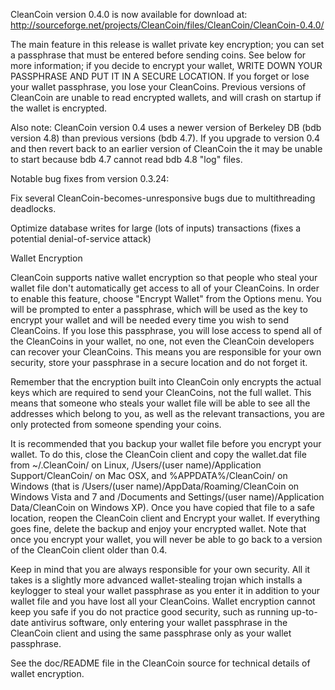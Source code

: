 CleanCoin version 0.4.0 is now available for download at:
http://sourceforge.net/projects/CleanCoin/files/CleanCoin/CleanCoin-0.4.0/

The main feature in this release is wallet private key encryption;
you can set a passphrase that must be entered before sending coins.
See below for more information; if you decide to encrypt your wallet,
WRITE DOWN YOUR PASSPHRASE AND PUT IT IN A SECURE LOCATION. If you
forget or lose your wallet passphrase, you lose your CleanCoins.
Previous versions of CleanCoin are unable to read encrypted wallets,
and will crash on startup if the wallet is encrypted.

Also note: CleanCoin version 0.4 uses a newer version of Berkeley DB
(bdb version 4.8) than previous versions (bdb 4.7). If you upgrade
to version 0.4 and then revert back to an earlier version of CleanCoin
the it may be unable to start because bdb 4.7 cannot read bdb 4.8
"log" files.


Notable bug fixes from version 0.3.24:

Fix several CleanCoin-becomes-unresponsive bugs due to multithreading
deadlocks.

Optimize database writes for large (lots of inputs) transactions
(fixes a potential denial-of-service attack)


Wallet Encryption

CleanCoin supports native wallet encryption so that people who steal your
wallet file don't automatically get access to all of your CleanCoins.
In order to enable this feature, choose "Encrypt Wallet" from the
Options menu.  You will be prompted to enter a passphrase, which
will be used as the key to encrypt your wallet and will be needed
every time you wish to send CleanCoins.  If you lose this passphrase,
you will lose access to spend all of the CleanCoins in your wallet,
no one, not even the CleanCoin developers can recover your CleanCoins.
This means you are responsible for your own security, store your
passphrase in a secure location and do not forget it.

Remember that the encryption built into CleanCoin only encrypts the
actual keys which are required to send your CleanCoins, not the full
wallet.  This means that someone who steals your wallet file will
be able to see all the addresses which belong to you, as well as the
relevant transactions, you are only protected from someone spending
your coins.

It is recommended that you backup your wallet file before you
encrypt your wallet.  To do this, close the CleanCoin client and
copy the wallet.dat file from ~/.CleanCoin/ on Linux, /Users/(user
name)/Application Support/CleanCoin/ on Mac OSX, and %APPDATA%/CleanCoin/
on Windows (that is /Users/(user name)/AppData/Roaming/CleanCoin on
Windows Vista and 7 and /Documents and Settings/(user name)/Application
Data/CleanCoin on Windows XP).  Once you have copied that file to a
safe location, reopen the CleanCoin client and Encrypt your wallet.
If everything goes fine, delete the backup and enjoy your encrypted
wallet.  Note that once you encrypt your wallet, you will never be
able to go back to a version of the CleanCoin client older than 0.4.

Keep in mind that you are always responsible for your own security.
All it takes is a slightly more advanced wallet-stealing trojan which
installs a keylogger to steal your wallet passphrase as you enter it
in addition to your wallet file and you have lost all your CleanCoins.
Wallet encryption cannot keep you safe if you do not practice
good security, such as running up-to-date antivirus software, only
entering your wallet passphrase in the CleanCoin client and using the
same passphrase only as your wallet passphrase.

See the doc/README file in the CleanCoin source for technical details
of wallet encryption.
